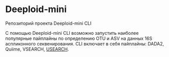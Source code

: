 # Deeploid-mini

Репозиторий проекта Deeploid-mini CLI

С помощью Deeploid-mini CLI возможно запустить наиболее популярные пайплайны по определению OTU и ASV на данных 16S аспликонного секвенирования.
CLI включает в себя пайплайны: DADA2, Quiime, VSEARCH, [USEARCH](https://drive5.com/usearch/download.html).

